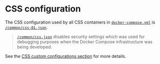 # CSS configuration

The CSS configuration used by all CSS containers in [`docker-compose.yml`](../docker-compose.yml)
is [`/common/css-01.json`](../common/css-01.json).

> [`/common/css.json`](../common/css.json) disables security settings which was used for debugging purposes
when the Docker Compose infrastructure was being developed.

See the [CSS custom configurations section](https://github.com/CommunitySolidServer/CommunitySolidServer#-custom-configurations) for more details.

